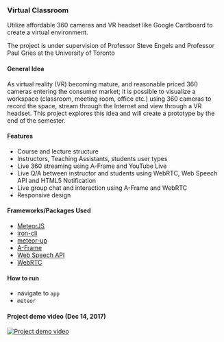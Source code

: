 ### Virtual Classroom
Utilize affordable 360 cameras and VR headset like Google Cardboard to create a virtual environment.

The project is under supervision of Professor Steve Engels and Professor Paul Gries at the University of Toronto

#### General Idea
As virtual reality (VR) becoming mature, and reasonable priced 360 cameras entering the consumer market; it is possible to visualize a workspace (classroom, meeting room, office etc.) using 360 cameras to record the space, stream through the Internet and view through a VR headset. This project explores this idea and will create a prototype by the end of the semester.

#### Features
- Course and lecture structure
- Instructors, Teaching Assistants, students user types
- Live 360 streaming using A-Frame and YouTube Live
- Live Q/A between instructor and students using WebRTC, Web Speech API and HTML5 Notification
- Live group chat and interaction using A-Frame and WebRTC
- Responsive design

#### Frameworks/Packages Used
- [MeteorJS](http://meteor.com)
- [iron-cli](https://github.com/iron-meteor/iron-cli)
- [meteor-up](https://github.com/zodern/meteor-up)
- [A-Frame](https://aframe.io/)
- [Web Speech API](https://developer.mozilla.org/en-US/docs/Web/API/Web_Speech_API)
- [WebRTC](https://webrtc.org/)

#### How to run
- navigate to `app`
- `meteor`

#### Project demo video (Dec 14, 2017)
[![Project demo video](http://img.youtube.com/vi/uRAkkkK9s5o/0.jpg)](https://www.youtube.com/watch?v=uRAkkkK9s5o)
